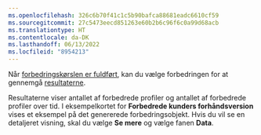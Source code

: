 ```yaml
---
ms.openlocfilehash: 326c6b70f41c1c5b90bafca88681eadc6610cf59
ms.sourcegitcommit: 27c5473eecd851263e60b2b6c96f6c0a99d68acb
ms.translationtype: HT
ms.contentlocale: da-DK
ms.lasthandoff: 06/13/2022
ms.locfileid: "8954213"
---
```

Når [forbedringskørslen er fuldført](../enrichment-hub.md#run-or-refresh-enrichments), kan du vælge forbedringen for at gennemgå [resultaterne](../enrichment-hub.md#enrichment-results). 

Resultaterne viser antallet af forbedrede profiler og antallet af forbedrede profiler over tid. I eksempelkortet for **Forbedrede kunders forhåndsversion** vises et eksempel på det genererede forbedringsobjekt. Hvis du vil se en detaljeret visning, skal du vælge **Se mere** og vælge fanen **Data**.
